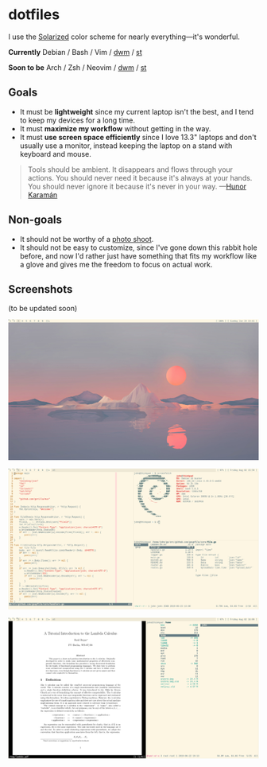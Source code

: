 # dotfiles

I use the [Solarized](https://ethanschoonover.com/solarized/) color scheme for
nearly everything—it's wonderful.

**Currently** Debian / Bash / Vim / [dwm](https://dwm.suckless.org/) / [st](https://st.suckless.org/)

**Soon to be** Arch / Zsh / Neovim / [dwm](https://dwm.suckless.org/) / [st](https://st.suckless.org/)

## Goals

- It must be **lightweight** since my current laptop isn't the best, and I tend
  to keep my devices for a long time.
- It must **maximize my workflow** without getting in the way.
- It must **use screen space efficiently** since I love 13.3" laptops and don't
  usually use a monitor, instead keeping the laptop on a stand with keyboard and
  mouse.

> Tools should be ambient. It disappears and flows through your actions. You
> should never need it because it's always at your hands. You should never
> ignore it because it's never in your way. —[Hunor Karamán](https://hex22.org/wiki/manifesto/)

## Non-goals

- It should not be worthy of a [photo shoot](screenshots/want.png).
- It should not be easy to customize, since I've gone down this rabbit hole before, and now
  I'd rather just have something that fits my workflow like a glove and gives me
  the freedom to focus on actual work.

## Screenshots

(to be updated soon)

![](screenshots/desktop-bg.png)

![](screenshots/desktop-three-windows.png)

![](screenshots/desktop-two-windows.png)
